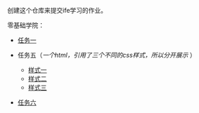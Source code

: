 创建这个仓库来提交ife学习的作业。  

零基础学院：  
* [任务一](https://clchua.github.io/ife/2018ife/day1)

 * 任务五（*一个html，引用了三个不同的css样式，所以分开展示* ）
     * [样式一](https://clchua.github.io/ife/2018ife/html/task5_resume_1.html)
     * [样式二](https://clchua.github.io/ife/2018ife/html/task5_resume_2.html)
     * [样式三](https://clchua.github.io/ife/2018ife/html/task5_resume.html)

* [任务六](https://clchua.github.io/ife/2018ife/html/task6.html)
